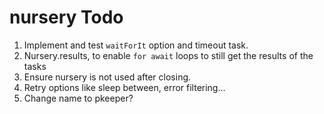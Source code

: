# nursery Todo

1. Implement and test `waitForIt` option and timeout task.
1. Nursery.results, to enable `for await` loops to still get the results of the tasks
1. Ensure nursery is not used after closing.
1. Retry options like sleep between, error filtering...
1. Change name to pkeeper?
